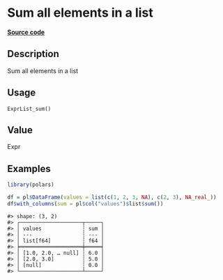 

# Sum all elements in a list

[**Source code**](https://github.com/pola-rs/r-polars/tree/741f9cd2614b3302a4d033bcae447425e1b91191/R/expr__list.R#L20)

## Description

Sum all elements in a list

## Usage

<pre><code class='language-R'>ExprList_sum()
</code></pre>

## Value

Expr

## Examples

``` r
library(polars)

df = pl$DataFrame(values = list(c(1, 2, 3, NA), c(2, 3), NA_real_))
df$with_columns(sum = pl$col("values")$list$sum())
```

    #> shape: (3, 2)
    #> ┌────────────────────┬─────┐
    #> │ values             ┆ sum │
    #> │ ---                ┆ --- │
    #> │ list[f64]          ┆ f64 │
    #> ╞════════════════════╪═════╡
    #> │ [1.0, 2.0, … null] ┆ 6.0 │
    #> │ [2.0, 3.0]         ┆ 5.0 │
    #> │ [null]             ┆ 0.0 │
    #> └────────────────────┴─────┘
